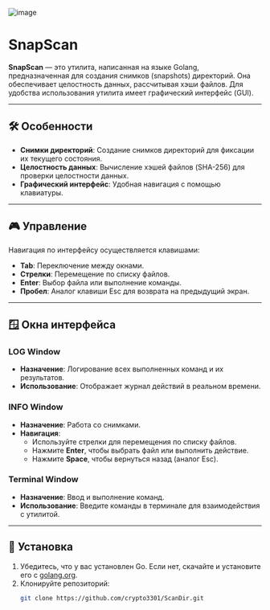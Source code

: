 ![image](https://github.com/user-attachments/assets/45727f80-0f02-4742-a1c3-2b2311c5cfd6)

# SnapScan

**SnapScan** — это утилита, написанная на языке Golang, предназначенная для создания снимков (snapshots) директорий. Она обеспечивает целостность данных, рассчитывая хэши файлов. Для удобства использования утилита имеет графический интерфейс (GUI).

---

## 🛠 **Особенности**
- **Снимки директорий**: Создание снимков директорий для фиксации их текущего состояния.
- **Целостность данных**: Вычисление хэшей файлов (SHA-256) для проверки целостности данных.
- **Графический интерфейс**: Удобная навигация с помощью клавиатуры.

---

## 🎮 **Управление**
Навигация по интерфейсу осуществляется клавишами:
- **Tab**: Переключение между окнами.
- **Стрелки**: Перемещение по списку файлов.
- **Enter**: Выбор файла или выполнение команды.
- **Пробел**: Аналог клавиши Esc для возврата на предыдущий экран.

---

## 🪟 **Окна интерфейса**

### **LOG Window**
- **Назначение**: Логирование всех выполненных команд и их результатов.
- **Использование**: Отображает журнал действий в реальном времени.

### **INFO Window**
- **Назначение**: Работа со снимками.
- **Навигация**:
  - Используйте стрелки для перемещения по списку файлов.
  - Нажмите **Enter**, чтобы выбрать файл или выполнить действие.
  - Нажмите **Space**, чтобы вернуться назад (аналог Esc).

### **Terminal Window**
- **Назначение**: Ввод и выполнение команд.
- **Использование**: Введите команды в терминале для взаимодействия с утилитой.

---

## 🚀 **Установка**

1. Убедитесь, что у вас установлен Go. Если нет, скачайте и установите его с [golang.org](https://golang.org/).
2. Клонируйте репозиторий:
   ```bash
   git clone https://github.com/crypto3301/ScanDir.git

